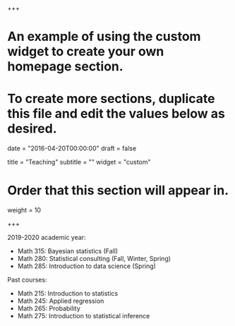 +++
# An example of using the custom widget to create your own homepage section.
# To create more sections, duplicate this file and edit the values below as desired.

date = "2016-04-20T00:00:00"
draft = false

title = "Teaching"
subtitle = ""
widget = "custom"

# Order that this section will appear in.
weight = 10

+++

2019-2020 academic year:

- Math 315: Bayesian statistics (Fall)
- Math 280: Statistical consulting (Fall, Winter, Spring)
- Math 285: Introduction to data science (Spring)

Past courses:

- Math 215: Introduction to statistics
- Math 245: Applied regression
- Math 265: Probability
- Math 275: Introduction to statistical inference